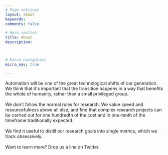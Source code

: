 ```yaml
---
# Page settings
layout: about
keywords:
comments: false

# Hero section
title: About
description: 



# Micro navigation
micro_nav: true

---
```

Automation will be one of the great technological shifts of our generation. <br> We think that it's important that the transition happens in a way that benefits the whole of humanity, rather than a small privileged group. <br><br>  We don't follow the normal rules for research. We value speed and resourcefulness above all else, and find that complex research projects can be carried out for one hundredth of the cost and in one-tenth of the timeframe traditionally expected. <br><br>We find it useful to distill our research goals into single metrics, which we track obsessively. <br><br>Want to learn more? Drop us a line on Twitter.




